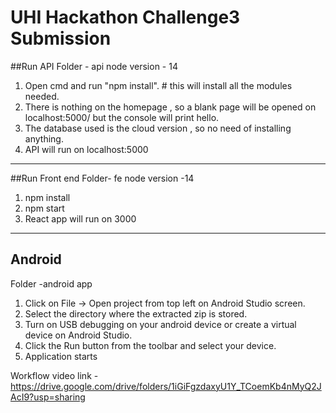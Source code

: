 # UHI Hackathon Challenge3 Submission

##Run API
Folder - api
node version - 14
1. Open cmd and run "npm install". # this will install all the modules needed.
2. There is nothing on the homepage , so a blank page will be opened on localhost:5000/ but the console will print hello.
3. The database used is the cloud version , so no need of installing anything.
4. API will run on localhost:5000
________

##Run Front end
Folder- fe
node version -14 

1. npm install
2. npm start
3. React app will run on 3000

_______

## Android
Folder -android app

1) Click on File -> Open project from top left on Android Studio screen.
2) Select the directory where the extracted zip is stored.
3) Turn on USB debugging on your android device or create a virtual device on Android Studio.
4) Click the Run button from the toolbar and select your device.
5) Application starts


Workflow video link - https://drive.google.com/drive/folders/1iGiFgzdaxyU1Y_TCoemKb4nMyQ2JAcI9?usp=sharing
